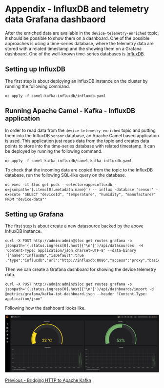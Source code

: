 # Appendix - InfluxDB and telemetry data Grafana dashbaord

After the enriched data are available in the `device-telemetry-enriched` topic, it should be possible to show them on a dashboard.
One of the possible approaches is using a time-series database, where the telemetry data are stored with a related timestamp and the showing them on a Grafana dashboard.
One of the well-known time-series databases is [InfluxDB](https://www.influxdata.com/).

## Setting up InfluxDB

The first step is about deploying an InfluxDB instance on the cluster by running the following command.

```shell
oc apply -f camel-kafka-influxdb/influxdb.yaml
```

## Running Apache Camel - Kafka - InfluxDB application

In order to read data from the `device-telemetry-enriched` topic and putting them into the InfluxDB `sensor` database, an Apache Camel based application is used.
This application just reads data from the topic and creates data points to store into the time-series database with related timestamp.
It can be deployed by running the following command.

```shell
oc apply -f camel-kafka-influxdb/camel-kafka-influxdb.yaml
```

To check that the incoming data are copied from the topic to the InfluxDB database, run the following SQL-like query on the database.

```shell
oc exec -it $(oc get pods --selector=app=influxdb -o=jsonpath='{.items[0].metadata.name}') -- influx -database 'sensor' -execute 'SELECT "deviceId", "temperature", "humidity", "manufacturer" FROM "device-data"'
```

## Setting up Grafana

The first step is about create a new datasource backed by the above InfluxDB instance.

```shell
curl -X POST http://admin:admin@$(oc get routes grafana -o jsonpath='{.status.ingress[0].host}{"\n"}')/api/datasources  -H 'Content-Type: application/json;charset=UTF-8' --data-binary '{"name":"InfluxDB","isDefault":true ,"type":"influxdb","url":"http://influxdb:8086","access":"proxy","basicAuth":false,"database":"sensor"}'
```

Then we can create a Grafana dashboard for showing the device telemetry data.

```shell
curl -X POST http://admin:admin@$(oc get routes grafana -o jsonpath='{.status.ingress[0].host}{"\n"}')/api/dashboards/import -d @metrics/grafana/kafka-iot-dashboard.json --header "Content-Type: application/json"
```

Following how the dashboard looks like.

![Kafka IoT dashboard](../images/kafka-iot-dashboard.png)

[Previous - Bridging HTTP to Apache Kafka](04-bridging-http-kafka.md)